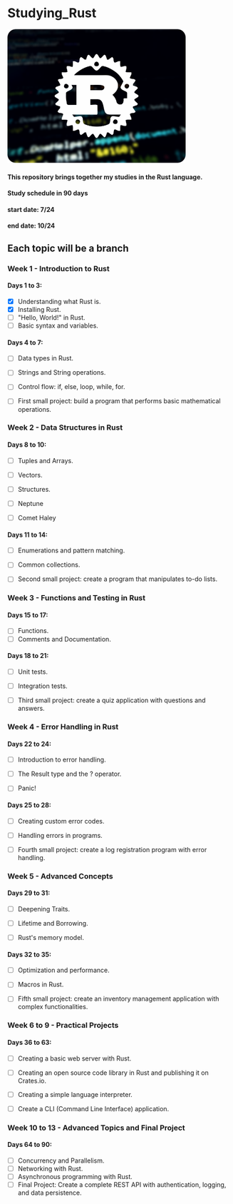 # Studying_Rust


<img src="./img.png" style="max-height: 300px"/>

#### This repository brings together my studies in the Rust language. 
#### Study schedule in 90 days

#### start date: 7/24
#### end date: 10/24

## Each topic will be a branch

### Week 1 - Introduction to Rust

#### Days 1 to 3:
- [x] Understanding what Rust is.
- [x] Installing Rust.
- [ ] "Hello, World!" in Rust.
- [ ] Basic syntax and variables.

#### Days 4 to 7:

- [ ] Data types in Rust.
- [ ] Strings and String operations.
- [ ] Control flow: if, else, loop, while, for.
- [ ] First small project: build a program that performs basic mathematical operations.


### Week 2 - Data Structures in Rust


#### Days 8 to 10:

- [ ] Tuples and Arrays.
- [ ] Vectors.
- [ ] Structures.
- [ ] Neptune
- [ ] Comet Haley


#### Days 11 to 14:

- [ ] Enumerations and pattern matching.
- [ ] Common collections.
- [ ] Second small project: create a program that manipulates to-do lists.


### Week 3 - Functions and Testing in Rust

#### Days 15 to 17:

- [ ] Functions.
- [ ] Comments and Documentation.

#### Days 18 to 21:

- [ ] Unit tests.
- [ ] Integration tests.
- [ ] Third small project: create a quiz application with questions and answers.


### Week 4 - Error Handling in Rust

#### Days 22 to 24:

- [ ] Introduction to error handling.
- [ ] The Result type and the ? operator.
- [ ] Panic!


#### Days 25 to 28:

- [ ] Creating custom error codes.
- [ ] Handling errors in programs.
- [ ] Fourth small project: create a log registration program with error handling.


### Week 5 - Advanced Concepts

#### Days 29 to 31:

- [ ] Deepening Traits.
- [ ] Lifetime and Borrowing.
- [ ] Rust's memory model.


#### Days 32 to 35:

- [ ] Optimization and performance.
- [ ] Macros in Rust.
- [ ] Fifth small project: create an inventory management application with complex functionalities.


### Week 6 to 9 - Practical Projects

#### Days 36 to 63:

- [ ] Creating a basic web server with Rust.
- [ ] Creating an open source code library in Rust and publishing it on Crates.io.
- [ ] Creating a simple language interpreter.
- [ ] Create a CLI (Command Line Interface) application.


### Week 10 to 13 - Advanced Topics and Final Project

#### Days 64 to 90:

- [ ] Concurrency and Parallelism.
- [ ] Networking with Rust.
- [ ] Asynchronous programming with Rust.
- [ ] Final Project: Create a complete REST API with authentication, logging, and data persistence.

